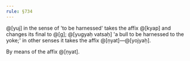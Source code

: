 ```yaml
---
rule: §734
---
```


@[yuj] in the sense of 'to be harnessed' takes the affix @[kyap] and changes its final to @[g]; @[yugyaḥ vatsaḥ] 'a bull to be harnessed to the yoke;' in other senses it takes the affix @[ṇyat]—@[yojyaḥ].

By means of the affix @[ṇyat].